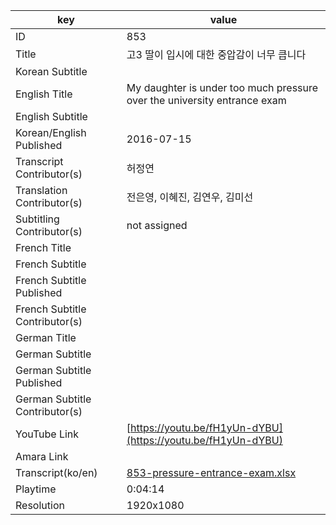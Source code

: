 |  key  |  value  |
|-------|---------|
| ID            | 853 |
| Title         | 고3 딸이 입시에 대한 중압감이 너무 큽니다 |
| Korean Subtitle |  |
| English Title | My daughter is under too much pressure over the university entrance exam |
| English Subtitle |  |
| Korean/English Published     | 2016-07-15 |
| Transcript Contributor(s)   | 허정연 |
| Translation Contributor(s)   | 전은영, 이혜진, 김연우, 김미선 |
| Subtitling Contributor(s)   | not assigned |
| French Title |  |
| French Subtitle |  |
| French Subtitle Published |  |
| French Subtitle Contributor(s) |  |
| German Title |  |
| German Subtitle |  |
| German Subtitle Published |  |
| German Subtitle Contributor(s) |  |
| YouTube Link  | [https://youtu.be/fH1yUn-dYBU](https://youtu.be/fH1yUn-dYBU) |
| Amara Link    |  |
| Transcript(ko/en) | [853-pressure-entrance-exam.xlsx](https://github.com/jungtosociety/dharma-qna/raw/master/sub/853/853-pressure-entrance-exam.xlsx) |
| Playtime | 0:04:14 |
| Resolution | 1920x1080|
